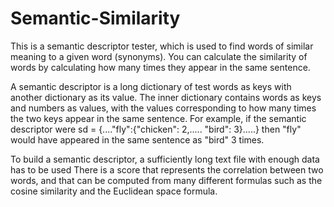 # Semantic-Similarity

This is a semantic descriptor tester, which is used to find words of similar 
meaning to a given word (synonyms). You can calculate the similarity of words by calculating how many times they appear in the same sentence.

A semantic descriptor is a long dictionary of test words as keys with another dictionary as its value. The inner dictionary contains words as keys and numbers as values, with the values corresponding to how many times the two keys appear in the same sentence. For example, if the semantic descriptor were sd = {...."fly":{"chicken": 2,..... "bird": 3}.....} then "fly" would have appeared in the same sentence as "bird" 3 times. 

To build a semantic descriptor, a sufficiently long text file with enough data has to be used There is a score that represents the correlation between two words, and that can be computed from many different formulas such as the cosine similarity and the Euclidean space formula.

